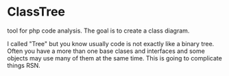 # ClassTree

tool for php code analysis. The goal is to create a class diagram.

I called "Tree" but you know usually code is not exactly like a binary tree. Often you have a more than one base clases and interfaces and some objects may use many of them at the same time. This is going to complicate things RSN.

